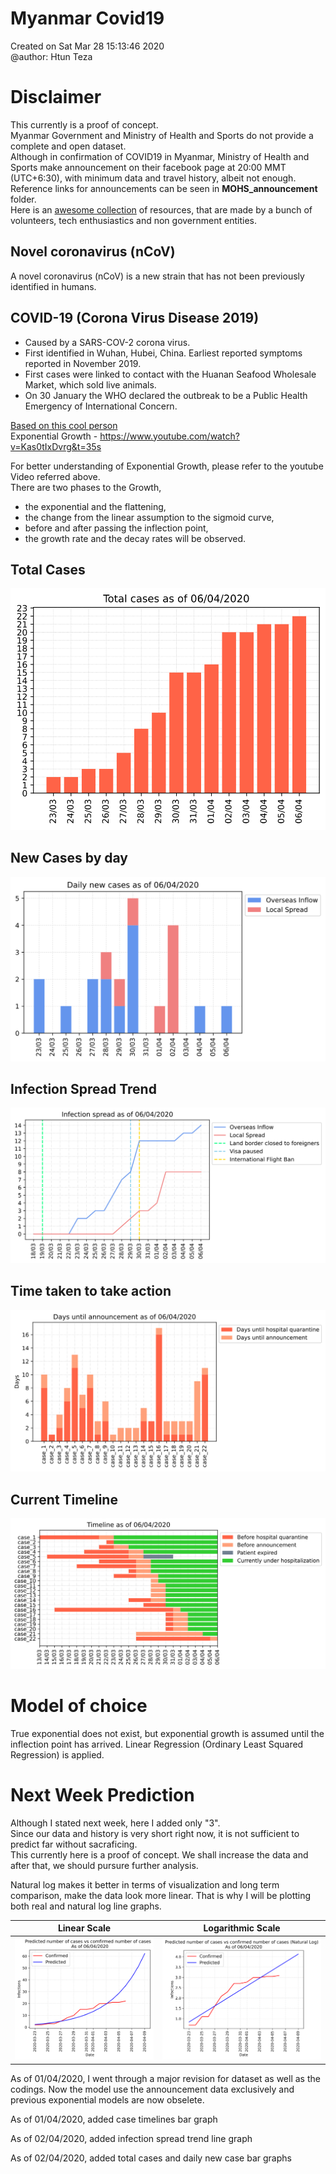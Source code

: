 # Myanmar Covid19

Created on Sat Mar 28 15:13:46 2020 <br>
@author: Htun Teza

# Disclaimer

This currently is a proof of concept.<br> 
Myanmar Government and Ministry of Health and Sports do not provide a complete and open dataset. <br>
Although in confirmation of COVID19 in Myanmar, Ministry of Health and Sports make announcement on their facebook page at 20:00 MMT (UTC+6:30), with minimum data and travel history, albeit not enough. <br>
Reference links for announcements can be seen in **MOHS_announcement** folder. <br>
Here is an [awesome collection](https://github.com/nyanlynntherazi/awesome-myanmar-covid19-resources) of resources, that are made by a bunch of volunteers, tech enthusiastics and non government entities. 

## Novel coronavirus (nCoV)
A novel coronavirus (nCoV) is a new strain that has not been previously identified in humans.

## COVID-19 (Corona Virus Disease 2019)
* Caused by a SARS-COV-2 corona virus.
* First identified in Wuhan, Hubei, China. Earliest reported symptoms reported in November 2019.
* First cases were linked to contact with the Huanan Seafood Wholesale Market, which sold live animals.
* On 30 January the WHO declared the outbreak to be a Public Health Emergency of International Concern.

[Based on this cool person](https://jooskorstanje.com/modeling-exponential-growth-corona.html) <br>
Exponential Growth - https://www.youtube.com/watch?v=Kas0tIxDvrg&t=35s

For better understanding of Exponential Growth, please refer to the youtube Video referred above.<br>
There are two phases to the Growth, 
  * the exponential and the flattening,<br>
  * the change from the linear assumption to the sigmoid curve, <br>
  * before and after passing the inflection point, <br>
  * the growth rate and the decay rates will be observed.

## Total Cases

![](/case/2020-04-06&#32;00_00_00_total_cases.svg)

## New Cases by day

![](/case/2020-04-06&#32;00_00_00_new_cases.svg)

## Infection Spread Trend

![](/spread/2020-04-06&#32;00_00_00_spread.svg)

## Time taken to take action

![](/timelines/2020-04-06&#32;00_00_00_time_for_action.svg)

## Current Timeline

![](/timelines/2020-04-06&#32;00_00_00_timeline.svg)

# Model of choice

True exponential does not exist, but exponential growth is assumed until the inflection point has arrived. Linear Regression (Ordinary Least Squared Regression) is applied.

# Next Week Prediction

Although I stated next week, here I added only "3". <br>
Since our data and history is very short right now, it is not sufficient to predict far without sacraficing. <br> 
This currently here is a proof of concept. We shall increase the data and after that, we should pursure further analysis. <br>

Natural log makes it better in terms of visualization and long term comparison, make the data look more linear. That is why I will be plotting both real and natural log line graphs.<br>
 
 | Linear Scale | Logarithmic Scale |
 |-|-|
  |![](/plots_after_revision/2020-04-06&#32;00_00_00_real.svg)|![](/plots_after_revision/2020-04-06&#32;00_00_00_log.svg)|
 
 
 As of 01/04/2020,
 I went through a major revision for dataset as well as the codings. Now the model use the announcement data exclusively and previous exponential models are now obselete.
 
 As of 01/04/2020,
 added case timelines bar graph
 
 As of 02/04/2020,
 added infection spread trend line graph

 As of 02/04/2020,
 added total cases and daily new case bar graphs
 
